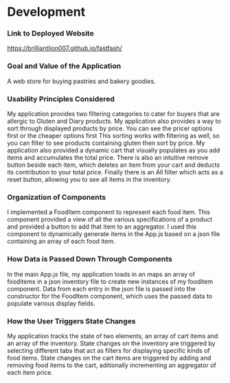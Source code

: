 # Development

### Link to Deployed Website
https://brilliantlion007.github.io/fastfash/

### Goal and Value of the Application
A web store for buying pastries and bakery goodies.

### Usability Principles Considered
My application provides two filtering categories to cater for buyers that are allergic to Gluten and Diary products.
My application also provides a way to sort through displayed products by price. You can see the pricer options first or the cheaper options first
This sorting works with filtering as well, so you can filter to see products containing gluten then sort by price.
My application also provided a dynamic cart that visually populates as you add items and accumulates the total price. There is also an intuitive remove button beside each item, which deletes an item from your cart and deducts its contribution to your total price.
Finally there is an All filter which acts as a reset button, allowing you to see all items in the inventory.

### Organization of Components
I implemented a FoodItem component to represent each food item. This component provided a view of all the various specifications of a product and provided a button to add that item to an aggregator. I used this component to dynamically generate items in the App.js based on a json file containing an array of each food item.

### How Data is Passed Down Through Components
In the main App.js file, my application loads in an maps an array of fooditems in a json inventory file to create new instances of my fooditem component. Data from each entry in the json file is passed into the constructor for the FoodItem component, which uses the passed data to populate various display fields.

### How the User Triggers State Changes
My application tracks the state of two elements, an array of cart items and an array of the inventory.
State changes on the inventory are triggered by selecting different tabs that act as filters for displaying specific kinds of food items.
State changes on the cart items are triggered by adding and removing food items to the cart, aditionally incrementing an aggregator of each item price.

